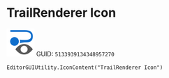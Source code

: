 # TrailRenderer Icon
![](/img/TrailRenderer%20Icon.png)
GUID: `5133939134348957270`
```
EditorGUIUtility.IconContent("TrailRenderer Icon")
```
